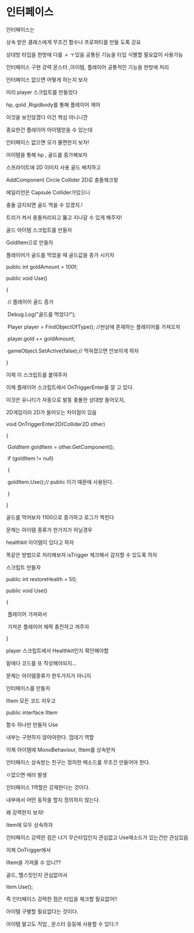 # 인터페이스

인터페이스는 

상속 받은 클래스에게 무조건 함수나  프로퍼티를 만들 도록 강요

상대방 타입을 한방에 다를 ㅅ ㅜ있음 공통된 기능을 타입 식별할 필요없이 사용가능



인터페이스 구현 강력 몬스터 ,아이템, 플레이어 공통적인 기능을 한방에 처리



인터페이스 없으면 어떻게 하는지 보자



미리 player 스크립트를 만들었다



hp, gold ,Rigidbody를 통해 플레이어 제어 



이것을 보진않겠다 이건 핵심 아니니깐



중요한건 플레이어 아이템얻을 수 있는데 



인터페이스 없으면 모가 불편한지 보자!



아이템을 통해 hp , 골드를 증가해보자



스프라이트에 2D 이미지 사용 골드 배치하고 



AddComponent Circle Collider 2D로 충돌체크핮



에일리언은 Capsule Collider가있으니



충돌 감지되면 골드 먹을 수 있겠지.!

트리거 켜서 충돌처리되고 뚫고 지나갈 수 있게 해주자!



골드 아이템 스크립트를 만들자

GoldItem으로 만들자

플레이어가 골드를 먹었을 때 골드값을 증가 시키자



public int goldAmount = 100f;

public void Use()

{

​	// 플레이어 골드 증가

​	Debug.Log("골드를 먹었다!");

​	Player player = FindObjectOfType<Player>(); //씬상에 존재하는 플레이어를 가져오자

​	player.gold += goldAmount;

​	gameObject.SetActive(false);// 먹혀졌으면 안보이게 하자

}



이제 이 스크립트를 붙여주자

이제 플레이어 스크립트에서 OnTriggerEnter를 알 고 있다.

이것은 유니티가 자동으로 발동 충돌한 상대방 들어오지,

2D게임이라 2D가 들어오는 차이점이 있음

void OnTriggerEnter2D(Collider2D other)

{

​	GoldItem goldItem = other.GetComponent<GoldItem>();



​	if (goldItem != null)

​	{

​		goldItem.Use();// public 이기 때문에 사용된다.		

​	}

}

골드를 먹어보자 1100으로 증가하고 로그가 찍힌다

문제는 아이템 종류가 한가지가 아닐경우



healthkit 아이템이 있다고 하자

똑같은 방법으로 처리해보자 isTrigger 체크해서 감지할 수 있도록 하자

스크립트 만들자

public int restoreHealth = 50;

public void Use()

{

​	플레이어 가져와서 

​	가져온 플레이어 체력 충전하고 꺼주자

}



player 스크립트에서 Healthkit인지 확인해야합



밑에다 코드를 또 작성해야되지...



문제는 아이템종류가 한두가지가 아니지



인터페이스를 만들자

IItem  모든 코드 지우고

public interface IItem

 함수 하나만 만들자 Use 

내부는 구현하지 않아야한다. 껍데기 역할



이제 아이템에  MonoBehaviour, IItem를 상속받자

인터페이스 상속받는 친구는 정의한 메소드를 무조건 만들어야 한다.

ㅇ없으면 에러 발생



인터페이스 1역할은 강제한다는 것이다.

내부에서 어떤 동작을 할지 정의하지 않는다.



왜 강력한지 보자!

Item에 모두 상속하자



인터페이스 강력한 점은 너가 무슨타입인지 관심없고 Use매소드가 있는건만 관심있음



이제 OnTrigger에서

IItem을 가져올 수 있니??

골드, 헬스킷인지 관심없어서 

item.Use(); 



즉 인터페이스 강력한 점은 타입을 체크할 필요없어!!



아이템 구별할 필요없다는 것이다.



아이템 말고도 직업 , 몬스터 등등에 사용할 수 있다.!!